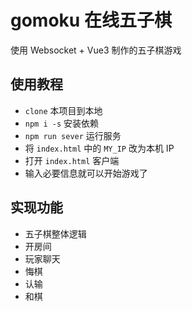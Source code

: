 # gomoku 在线五子棋
使用 Websocket + Vue3 制作的五子棋游戏 
## 使用教程
  - `clone` 本项目到本地
  - `npm i -s` 安装依赖
  - `npm run sever` 运行服务
  - 将 `index.html` 中的 `MY_IP` 改为本机 IP
  - 打开 `index.html` 客户端
  - 输入必要信息就可以开始游戏了
## 实现功能
  - 五子棋整体逻辑
  - 开房间
  - 玩家聊天
  - 悔棋
  - 认输
  - 和棋
